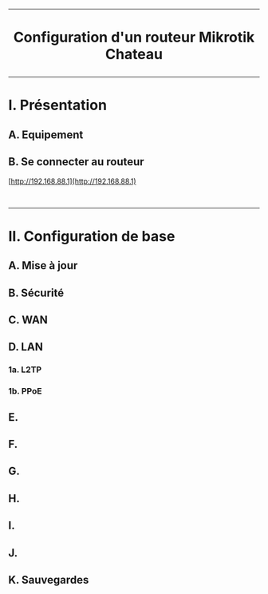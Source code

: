 ------------------------------------------------------------------------------------------------------------------------------------------------------------------------------
# <p align='center'> Configuration d'un routeur Mikrotik Chateau </p>
------------------------------------------------------------------------------------------------------------------------------------------------------------------------------
# I. Présentation
## A. Equipement


## B. Se connecter au routeur
[http://192.168.88.1](http://192.168.88.1)

<br />

------------------------------------------------------------------------------------------------------------------------------------------------------------------------------
# II. Configuration de base
## A. Mise à jour
## B. Sécurité
## C. WAN
## D. LAN
### 1a. L2TP
### 1b. PPoE
## E. 
## F. 
## G. 
## H. 
## I. 
## J. 
## K. Sauvegardes
